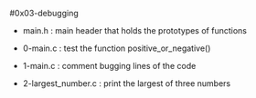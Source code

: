 #0x03-debugging

* main.h : main header that holds the prototypes of functions

* 0-main.c : test the function positive\_or\_negative()

* 1-main.c : comment bugging lines of the code

* 2-largest\_number.c : print the largest of three numbers

